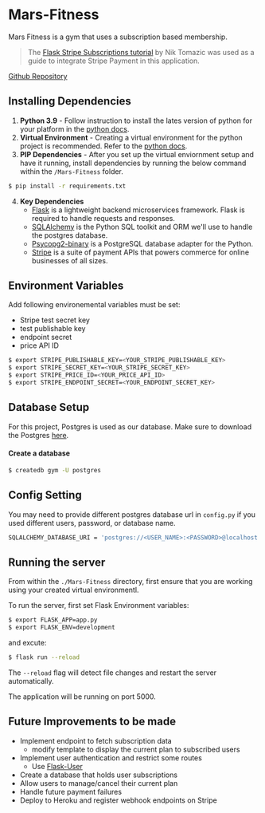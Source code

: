 # Mars-Fitness
Mars Fitness is a gym that uses a subscription based membership. 

> The [Flask Stripe Subscriptions tutorial](https://testdriven.io/blog/flask-stripe-subscriptions/) by Nik Tomazic was used as a guide to integrate Stripe Payment in this application.

[Github Repository](https://github.com/duplxey/flask-stripe-subscriptions)

## Installing Dependencies
1. **Python 3.9** - Follow instruction to install the lates version of python for your platform in the [python docs]().
2. **Virtual Environment** - Creating a virtual environment for the python project is recommended. Refer to the [python docs]().
3. **PIP Dependencies** - After you set up the virtual enviornment setup and have it running, install dependencies by running the below command within the ```/Mars-Fitness``` folder.

```bash
$ pip install -r requirements.txt
```

4. **Key Dependencies**
   - [Flask](https://flask.palletsprojects.com/en/2.0.x/) is a lightweight backend microservices framework. Flask is required to handle requests and responses.
   - [SQLAlchemy](https://www.sqlalchemy.org/) is the Python SQL toolkit and ORM we'll use to handle the postgres database.
   - [Psycopg2-binary](https://pypi.org/project/psycopg2-binary/) is a PostgreSQL database adapter for the Python.
   - [Stripe](https://stripe.com/en-ca) is a suite of payment APIs that powers commerce for online businesses of all sizes.

## Environment Variables
Add following environemental variables must be set:
  - Stripe test secret key
  - test publishable key
  - endpoint secret
  - price API ID

```bash
$ export STRIPE_PUBLISHABLE_KEY=<YOUR_STRIPE_PUBLISHABLE_KEY>
$ export STRIPE_SECRET_KEY=<YOUR_STRIPE_SECRET_KEY>
$ export STRIPE_PRICE_ID=<YOUR_PRICE_API_ID>
$ export STRIPE_ENDPOINT_SECRET=<YOUR_ENDPOINT_SECRET_KEY>
```



## Database Setup

For this project, Postgres is used as our database. Make sure to download the Postgres [here](https://www.postgresql.org/download/).

#### **Create a database**

```bash
$ createdb gym -U postgres
```

## Config Setting
You may need to provide different postgres database url in ```config.py``` if you used different users, password, or database name. 

```bash
SQLALCHEMY_DATABASE_URI = 'postgres://<USER_NAME>:<PASSWORD>@localhost:<PORT>/<DATABASE_NAME>'
```

## Running the server
From within the `./Mars-Fitness` directory, first ensure that you are working using your created virtual environmentl.

To run the server, first set Flask Environment variables:

```bash
$ export FLASK_APP=app.py
$ export FLASK_ENV=development
```

and excute:
```bash
$ flask run --reload
```

The ```--reload``` flag will detect file changes and restart the server automatically.

The application will be running on port 5000.

## Future Improvements to be made

  - Implement endpoint to fetch subscription data
    - modify template to display the current plan to subscribed users
  - Implement user authentication and restrict some routes
    - Use [Flask-User](https://flask-user.readthedocs.io/en/latest/)
  - Create a database that holds user subscriptions
  - Allow users to manage/cancel their current plan
  - Handle future payment failures
  - Deploy to Heroku and register webhook endpoints on Stripe